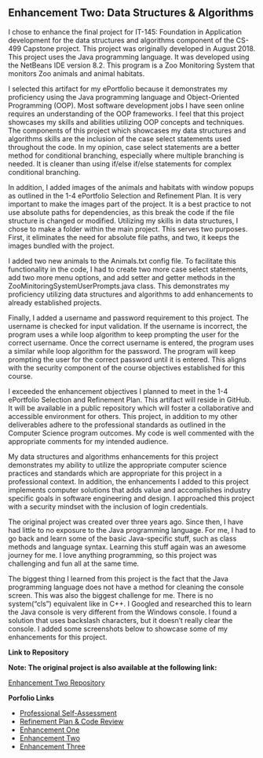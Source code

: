 ## Enhancement Two: Data Structures & Algorithms

I chose to enhance the final project for IT-145: Foundation in Application development for the data structures and algorithms component of the CS-499 Capstone project. This project was originally developed in August 2018. This project uses the Java programming language. It was developed using the NetBeans IDE version 8.2. This program is a Zoo Monitoring System that monitors Zoo animals and animal habitats.  

I selected this artifact for my ePortfolio because it demonstrates my proficiency using the Java programming language and Object-Oriented Programming (OOP). Most software development jobs I have seen online requires an understanding of the OOP frameworks. I feel that this project showcases my skills and abilities utilizing OOP concepts and techniques. The components of this project which showcases my data structures and algorithms skills are the inclusion of the case select statements used throughout the code. In my opinion, case select statements are a better method for conditional branching, especially where multiple branching is needed. It is cleaner than using if/else if/else statements for complex conditional branching.

In addition, I added images of the animals and habitats with window popups as outlined in the 1-4 ePortfolio Selection and Refinement Plan. It is very important to make the images part of the project. It is a best practice to not use absolute paths for dependencies, as this break the code if the file structure is changed or modified. Utilizing my skills in data structures, I chose to make a folder within the main project. This serves two purposes. First, it eliminates the need for absolute file paths, and two, it keeps the images bundled with the project. 

I added two new animals to the Animals.txt config file. To facilitate this functionality in the code, I had to create two more case select statements, add two more menu options, and add setter and getter methods in the ZooMinitoringSystemUserPrompts.java class. This demonstrates my proficiency utilizing data structures and algorithms to add enhancements to already established projects.

Finally, I added a username and password requirement to this project. The username is checked for input validation. If the username is incorrect, the program uses a while loop algorithm to keep prompting the user for the correct username. Once the correct username is entered, the program uses a similar while loop algorithm for the password. The program will keep prompting the user for the correct password until it is entered. This aligns with the security component of the course objectives established for this course.

I exceeded the enhancement objectives I planned to meet in the 1-4 ePortfolio Selection and Refinement Plan. This artifact will reside in GitHub. It will be available in a public repository which will foster a collaborative and accessible environment for others. This project, in addition to my other deliverables adhere to the professional standards as outlined in the Computer Science program outcomes. My code is well commented with the appropriate comments for my intended audience.

My data structures and algorithms enhancements for this project demonstrates my ability to utilize the appropriate computer science practices and standards which are appropriate for this project in a professional context. In addition, the enhancements I added to this project implements computer solutions that adds value and accomplishes industry specific goals in software engineering and design. I approached this project with a security mindset with the inclusion of login credentials.

The original project was created over three years ago. Since then, I have had little to no exposure to the Java programming language. For me, I had to go back and learn some of the basic Java-specific stuff, such as class methods and language syntax. Learning this stuff again was an awesome journey for me. I love anything programming, so this project was challenging and fun all at the same time. 

The biggest thing I learned from this project is the fact that the Java programming language does not have a method for cleaning the console screen. This was also the biggest challenge for me. There is no system(“cls”) equivalent like in C++. I Googled and researched this to learn the Java console is very different from the Windows console. I found a solution that uses backslash characters, but it doesn’t really clear the console. I added some screenshots below to showcase some of my enhancements for this project. 


**Link to Repository**

**Note: The original project is also available at the following link:**

[Enhancement Two Repository](https://github.com/jlain36/Enhancement_Two)

**Porfolio Links**<br>
* [Professional Self-Assessment](https://jlain36.github.io/index.html)<br>
* [Refinement Plan & Code Review](https://jlain36.github.io/Code_Review.html)<br>
* [Enhancement One](https://jlain36.github.io/Enhancement_One.html)<br>
* [Enhancement Two](https://jlain36.github.io/Enhancement_Two.html)<br>
* [Enhancement Three](https://jlain36.github.io/Enhancement_Three.html)
